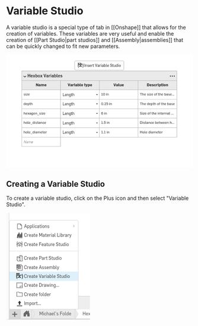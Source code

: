 # Variable Studio

A variable studio is a special type of tab in [[Onshape]] that allows for the creation of variables. These variables are very useful and enable the creation of [[Part Studio|part studios]] and [[Assembly|assemblies]] that can be quickly changed to fit new parameters.

![Example of a Variable studio](../assets/images/variable-studio-1.png)

## Creating a Variable Studio

To create a variable studio, click on the Plus icon and then select "Variable Studio".

![](../assets/images/variable-studio-2.png)